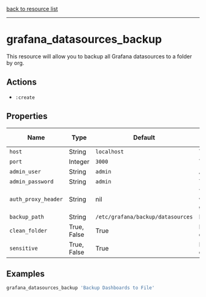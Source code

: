 [back to resource list](https://github.com/sous-chefs/grafana#resources)

---

# grafana_datasources_backup

This resource will allow you to backup all Grafana datasources to a folder by org.

## Actions

- `:create`

## Properties

| Name                  | Type        |  Default      | Description                                               | Allowed Values
| --------------------- | ----------- | ------------- | --------------------------------------------------------- | --------------- |
| `host`                |  String     | `localhost`   | The host grafana is running on|
| `port`                |  Integer    | `3000`        | The port grafana is running on|
| `admin_user`          |  String     | `admin`       | A grafana user with admin privileges|
| `admin_password`      |  String     | `admin`       | The grafana user's password|
| `auth_proxy_header`   |  String     | nil           | The HTTP authentication header used when `auth.proxy.enabled=true`. See [grafana_config_auth:proxy_header_name](grafana_config_auth.md)|
| `backup_path`         |  String     | `/etc/grafana/backup/datasources` | Path to store the backup |
| `clean_folder`        |  True, False| True | Delete the backup folder before saving datasources from grafana |
| `sensitive`           |  True, False| True | Do not show the json output of dashboards when backing up |

## Examples

```ruby
grafana_datasources_backup 'Backup Dashboards to File'
```
